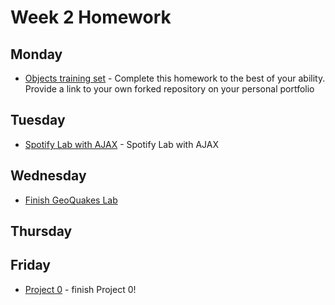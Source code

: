 
# Week 2 Homework

## Monday
-  [Objects training set](https://github.com/SF-WDI-LABS/js-objects-training) - Complete this homework to the best of your ability.  Provide a link to your own forked repository on your personal portfolio

## Tuesday 
-  [Spotify Lab with AJAX](https://github.com/SF-WDI-LABS/spotify-search-lab) - Spotify Lab with AJAX

## Wednesday
-  [Finish GeoQuakes Lab](https://github.com/SF-WDI-LABS/geoquakes)

## Thursday

## Friday
- [Project 0](https://github.com/SF-WDI-LABS/project-00) - finish Project 0!
